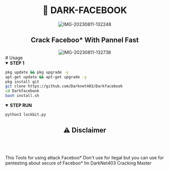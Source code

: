 <h1 align="center"> 🔐 DARK-FACEBOOK </h1> 
<div align="center">

<img src="https://i.ibb.co/10HnkvD/IMG-20230811-132248.jpg" alt="IMG-20230811-132248" border="0">

</div>
<h2 align="center"> Crack Faceboo* With Pannel Fast </h2>
<div align="center">

<img src="https://i.ibb.co/WnDbK2P/IMG-20230811-132738.jpg" alt="IMG-20230811-132738" border="0">

</div>
# Usage
<details open>
  <summary><strong> STEP 1 </strong></summary>

  ```bash
  pkg update && pkg upgrade -y
  apt-get update && apt-get upgrade -y
  pkg install git
  git clone https://github.com/Darknet403/Darkfacebook
  cd Darkfacebook
  bash install.sh
  ```
  </details>

<details open>
  <summary><strong> STEP RUN </strong></summary>

  ```bash
  python3 lockbit.py  
  ```
  </details>

<div align="center">
  <h2>⚠ Disclaimer</h2><br>
</div>
<br>

This Tools for using attack Faceboo* Don't use for ilegal but you can use for pentesting about secure of Faceboo* Im DarkNet403 Cracking Master

